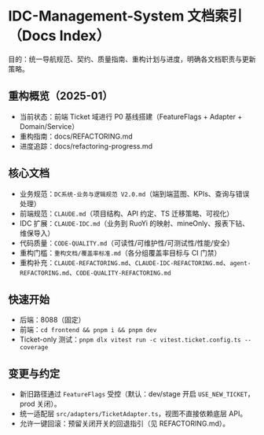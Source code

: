 # IDC-Management-System 文档索引（Docs Index）

目的：统一导航规范、契约、质量指南、重构计划与进度，明确各文档职责与更新策略。

## 重构概览（2025-01）
- 当前状态：前端 Ticket 域进行 P0 基线搭建（FeatureFlags + Adapter + Domain/Service）
- 重构指南：docs/REFACTORING.md
- 进度追踪：docs/refactoring-progress.md

## 核心文档
- 业务规范：`DC系统-业务与逻辑规范 V2.0.md`（端到端蓝图、KPIs、查询与错误处理）
- 前端规范：`CLAUDE.md`（项目结构、API 约定、TS 迁移策略、可视化）
- IDC 扩展：`CLAUDE-IDC.md`（业务到 RuoYi 的映射、mineOnly、报表下钻、维保导入）
- 代码质量：`CODE-QUALITY.md`（可读性/可维护性/可测试性/性能/安全）
- 重构门槛：`重构文档/覆盖率标准.md`（各分组覆盖率目标与 CI 门禁）
 - 重构补充：`CLAUDE-REFACTORING.md`、`CLAUDE-IDC-REFACTORING.md`、`agent-REFACTORING.md`、`CODE-QUALITY-REFACTORING.md`

## 快速开始
- 后端：8088（固定）
- 前端：`cd frontend && pnpm i && pnpm dev`
- Ticket-only 测试：`pnpm dlx vitest run -c vitest.ticket.config.ts --coverage`

## 变更与约定
- 新旧路径通过 `FeatureFlags` 受控（默认：dev/stage 开启 `USE_NEW_TICKET`，prod 关闭）。
- 统一适配层 `src/adapters/TicketAdapter.ts`，视图不直接依赖底层 API。
- 允许一键回滚：预留关闭开关的回退指引（见 REFACTORING.md）。
